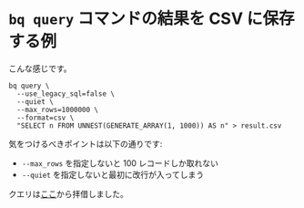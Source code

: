 # `bq query` コマンドの結果を CSV に保存する例

こんな感じです。

```
bq query \
  --use_legacy_sql=false \
  --quiet \
  --max_rows=1000000 \
  --format=csv \
  "SELECT n FROM UNNEST(GENERATE_ARRAY(1, 1000)) AS n" > result.csv
```

気をつけるべきポイントは以下の通りです:

- `--max_rows` を指定しないと 100 レコードしか取れない
- `--quiet` を指定しないと最初に改行が入ってしまう

クエリは[ここ](https://qiita.com/shiozaki/items/2827e18be40335668902)から拝借しました。
